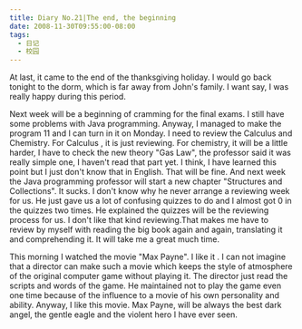 ```yaml
---
title: Diary No.21|The end, the beginning
date: 2008-11-30T09:55:00-08:00
tags:
  - 日记
  - 校园
---
```



At last, it came to the end of the thanksgiving holiday. I would go back tonight to the dorm, which is far away from John's family. I want say, I was really happy during this period.

<!--more-->

Next week will be a beginning of cramming for the final exams. I still have some problems with Java programming. Anyway, I managed to make the program 11 and I can turn in it on Monday. I need to review the Calculus and Chemistry. For Calculus , it is just reviewing. For chemistry, it will be a little harder, I have to check the new theory "Gas Law", the professor said it was really simple one, I haven't read that part yet. I think, I have learned this point but I just don't know that in English. That will be fine. And next week the Java programming professor will start a new chapter "Structures and Collections". It sucks. I don't know why he never arrange a reviewing week for us. He just gave us a lot of confusing quizzes to do and I almost got 0 in the quizzes two times. He explained the quizzes will be the reviewing process for us. I don't like that kind reviewing.That makes me have to review by myself with reading the big book again and again, translating it and comprehending it. It will take me a great much time.

This morning I watched the movie "Max Payne". I like it . I can not imagine that a director can make such a movie which keeps the style of atmosphere of the original computer game without playing it. The director just read the scripts and words of the game. He maintained not to play the game even one time because of the influence to a movie of his own personality and ability. Anyway, I like this movie. Max Payne, will be always the best dark angel, the gentle eagle and the violent hero I have ever seen.
